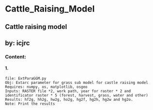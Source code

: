 # Cattle_Raising_Model
## Cattle raising model
## by: icjrc
### Content:
#### 1.
 	file: ExtParaGGM.py
 	Obj: Extarc parameter for grass sub model for castle raising model
 	Requires: numpy, os, matplotlib, osgeo
	Inputs: RASTER file *2, work path, year for raster * 2 and identificator raster * 5 (forest, harvest, grass, water and other)
	Results: hf2g, hh2g, hw2g, ho2g, hg2f, hg2h, hg2w and hg2o.
	Note: Print the results

